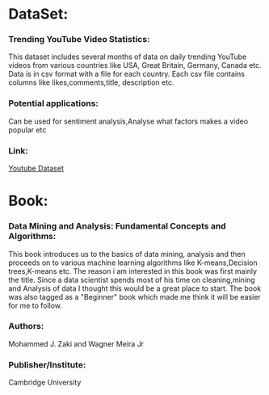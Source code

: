 # DataSet:
### Trending YouTube Video Statistics:
This dataset includes several months of data on daily trending YouTube videos from various countries like USA, Great Britain, Germany, Canada etc. Data is in csv format with a file for each country. Each csv file contains columns like likes,comments,title, description etc.
### Potential applications:
Can be used for sentiment analysis,Analyse what factors makes a video popular etc

### Link: 
[Youtube Dataset](https://www.kaggle.com/datasnaek/youtube-new)

# Book:
### Data Mining and Analysis: Fundamental Concepts and Algorithms:
This book introduces us to the basics of data mining, analysis and then proceeds on to various machine learning algorithms like K-means,Decision trees,K-means etc. The reason i am interested in this book was first mainly the title. Since a data scientist spends most of his time on cleaning,mining and Analysis of data I thought this would be a great place to start. The book was also tagged as a "Beginner" book which made me think it will be easier for me to follow.

### Authors:
Mohammed J. Zaki and Wagner Meira Jr

### Publisher/Institute:
Cambridge University  
